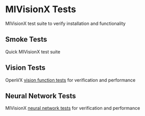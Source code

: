 # MIVisionX Tests

MIVisionX test suite to verify installation and functionality

## Smoke Tests

Quick MIVisionX test suite

## Vision Tests

OpenVX [vision function tests](vision_tests) for verification and performance

## Neural Network Tests

MIVisionX [neural network tests](neural_network_test) for verification and performance